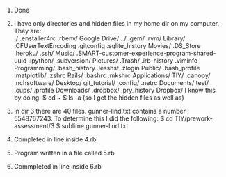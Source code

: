 1.  Done 

2.  I have only directories and hidden files in my home dir on my computer.  They are:  
./                                              .enstaller4rc                                   .rbenv/                                         Google Drive/
../                                             .gem/                                           .rvm/                                           Library/
.CFUserTextEncoding                             .gitconfig                                      .sqlite_history                                 Movies/
.DS_Store                                       .heroku/                                        .ssh/                                           Music/
.SMART-customer-experience-program-shared-uuid  .ipython/                                       .subversion/                                    Pictures/
.Trash/                                         .irb-history                                    .viminfo                                        Programming/
.bash_history                                   .lesshst                                        .zlogin                                         Public/
.bash_profile                                   .matplotlib/                                    .zshrc                                          Rails/
.bashrc                                         .mkshrc                                         Applications/                                   TIY/
.canopy/                                        .nchsoftware/                                   Desktop/                                        git_tutorial/
.config/                                        .netrc                                          Documents/                                      test/
.cups/                                          .profile                                        Downloads/
.dropbox/                                       .pry_history                                    Dropbox/
I know this by doing:
$ cd ~
$ ls -a (so I get the hidden files as well as)


3.  In dir 3 there are 40 files.  gunner-lind.txt contains a number : 5548767243.  To determine this I did the following:
$ cd TIY/prework-assessment/3
$ sublime gunner-lind.txt

4.  Completed in line inside 4.rb

5.  Program written in a file called 5.rb

6.  Commpleted in line inside 6.rb
